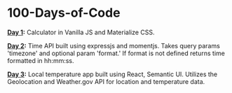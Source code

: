 # 100-Days-of-Code

**[Day 1](https://github.com/hudasyed/100-Days-of-Code/tree/master/day-1-calculator):** Calculator in Vanilla JS and Materialize CSS.

**[Day 2](https://github.com/hudasyed/100-Days-of-Code/tree/master/day-2-timeapi):** Time API built using expressjs and momentjs. Takes query params 'timezone' and optional param 'format.' If format is not defined returns time formatted in hh:mm:ss.

**[Day 3](https://github.com/hudasyed/100-Days-of-Code/tree/master/day-2-myweather):** Local temperature app built using React, Semantic UI. Utilizes the Geolocation and Weather.gov API for location and temperature data.